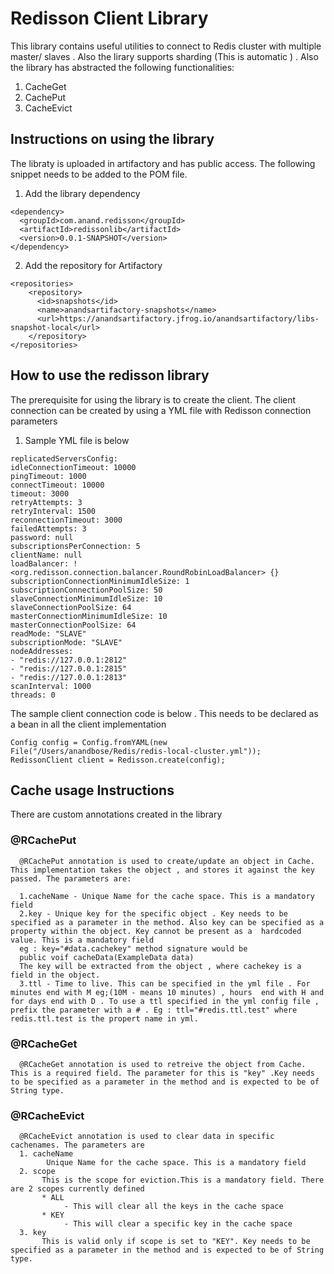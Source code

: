 # Redisson Client Library
   This library contains useful utilities to connect to Redis cluster with multiple master/ slaves . Also the lirary supports sharding (This is automatic ) . Also the library has abstracted the following functionalities:

   1. CacheGet
   2. CachePut
   3. CacheEvict

## Instructions on using the library

   The libraty is uploaded in artifactory and has public access. The following snippet needs to be added to the POM file.
   1. Add the library dependency
   ```
   <dependency>
     <groupId>com.anand.redisson</groupId>
     <artifactId>redissonlib</artifactId>
     <version>0.0.1-SNAPSHOT</version>
   </dependency>
   ```
   2. Add the repository for Artifactory
   ```
   <repositories>
       <repository>
         <id>snapshots</id>
         <name>anandsartifactory-snapshots</name>
         <url>https://anandsartifactory.jfrog.io/anandsartifactory/libs-snapshot-local</url>
       </repository>
   </repositories>
   ```
## How to use the redisson library

  The prerequisite for using the library is to create the client. The client connection can be created by using a YML file with Redisson connection parameters

  1. Sample YML file is below

  ```
  replicatedServersConfig:
  idleConnectionTimeout: 10000
  pingTimeout: 1000
  connectTimeout: 10000
  timeout: 3000
  retryAttempts: 3
  retryInterval: 1500
  reconnectionTimeout: 3000
  failedAttempts: 3
  password: null
  subscriptionsPerConnection: 5
  clientName: null
  loadBalancer: !<org.redisson.connection.balancer.RoundRobinLoadBalancer> {}
  subscriptionConnectionMinimumIdleSize: 1
  subscriptionConnectionPoolSize: 50
  slaveConnectionMinimumIdleSize: 10
  slaveConnectionPoolSize: 64
  masterConnectionMinimumIdleSize: 10
  masterConnectionPoolSize: 64
  readMode: "SLAVE"
  subscriptionMode: "SLAVE"
  nodeAddresses:
  - "redis://127.0.0.1:2812"
  - "redis://127.0.0.1:2815"
  - "redis://127.0.0.1:2813"
  scanInterval: 1000
  threads: 0

  ```
  The sample client connection code is below . This needs to be declared as a bean in all the client implementation

  ```
  Config config = Config.fromYAML(new File("/Users/anandbose/Redis/redis-local-cluster.yml"));
  RedissonClient client = Redisson.create(config);

  ```

## Cache usage Instructions
  There are custom annotations created in the library
### @RCachePut

      @RCachePut annotation is used to create/update an object in Cache. This implementation takes the object , and stores it against the key passed. The parameters are:

      1.cacheName - Unique Name for the cache space. This is a mandatory field
      2.key - Unique key for the specific object . Key needs to be specified as a parameter in the method. Also key can be specified as a property within the object. Key cannot be present as a  hardcoded value. This is a mandatory field
      eg : key="#data.cachekey" method signature would be
      public voif cacheData(ExampleData data)
      The key will be extracted from the object , where cachekey is a field in the object.
      3.ttl - Time to live. This can be specified in the yml file . For minutes end with M eg;(10M - means 10 minutes) , hours  end with H and for days end with D . To use a ttl specified in the yml config file , prefix the parameter with a # . Eg : ttl="#redis.ttl.test" where redis.ttl.test is the propert name in yml.
### @RCacheGet

      @RCacheGet annotation is used to retreive the object from Cache. This is a required field. The parameter for this is "key" .Key needs to be specified as a parameter in the method and is expected to be of String type.

### @RCacheEvict

      @RCacheEvict annotation is used to clear data in specific cachenames. The parameters are
      1. cacheName
            Unique Name for the cache space. This is a mandatory field
      2. scope
           This is the scope for eviction.This is a mandatory field. There are 2 scopes currently defined
           * ALL
                - This will clear all the keys in the cache space
           * KEY
                - This will clear a specific key in the cache space
      3. key
           This is valid only if scope is set to "KEY". Key needs to be specified as a parameter in the method and is expected to be of String type.
